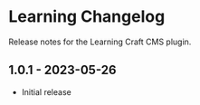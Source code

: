 # Learning Changelog

Release notes for the Learning Craft CMS plugin.

## 1.0.1 - 2023-05-26
- Initial release